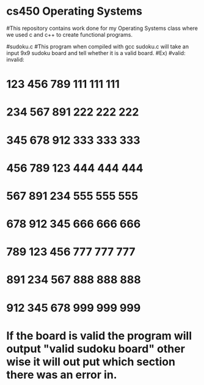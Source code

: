 # cs450 Operating Systems 

#This repository contains work done for my Operating Systems class where we used c and c++ to create functional programs.

#sudoku.c
  #This program when compiled with gcc sudoku.c will take an input 9x9 sudoku board and tell whether it is a valid board. 
  #Ex)
  #valid:              invalid:
   # 123 456 789         111 111 111
   # 234 567 891         222 222 222
   # 345 678 912         333 333 333
    
   # 456 789 123         444 444 444
   # 567 891 234         555 555 555 
   # 678 912 345         666 666 666
    
   # 789 123 456         777 777 777
   # 891 234 567         888 888 888
   # 912 345 678         999 999 999
 # If the board is valid the program will output "valid sudoku board" other wise it will out put which section there was an error in.
